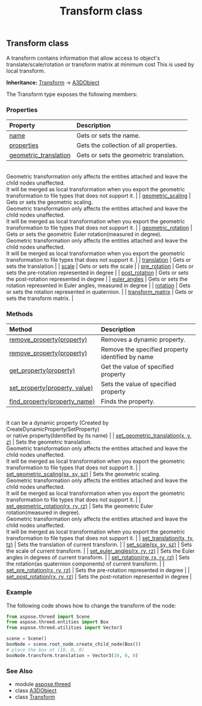 ﻿---
title: Transform class
second_title: Aspose.3D for Python via .NET API References
description: 
type: docs
weight: 210
url: /python-net/aspose.threed/transform/
is_root: false
---

## Transform class

A transform contains information that allow access to object's translate/scale/rotation or transform matrix at minimum cost
This is used by local transform.



**Inheritance:** [Transform](/3d/python-net/aspose.threed/transform) → 
[A3DObject](/3d/python-net/aspose.threed/a3dobject)



The Transform type exposes the following members:

### Properties
| Property | Description |
| :- | :- |
| [name](/3d/python-net/aspose.threed/transform/name) | Gets or sets the name. |
| [properties](/3d/python-net/aspose.threed/transform/properties) | Gets the collection of all properties. |
| [geometric_translation](/3d/python-net/aspose.threed/transform/geometric_translation) | Gets or sets the geometric translation. <br/>Geometric transformation only affects the entities attached and leave the child nodes unaffected.<br/>It will be merged as local transformation when you export the geometric transformation to file types that does not support it. |
| [geometric_scaling](/3d/python-net/aspose.threed/transform/geometric_scaling) | Gets or sets the geometric scaling. <br/>Geometric transformation only affects the entities attached and leave the child nodes unaffected.<br/>It will be merged as local transformation when you export the geometric transformation to file types that does not support it. |
| [geometric_rotation](/3d/python-net/aspose.threed/transform/geometric_rotation) | Gets or sets the geometric Euler rotation(measured in degree). <br/>Geometric transformation only affects the entities attached and leave the child nodes unaffected.<br/>It will be merged as local transformation when you export the geometric transformation to file types that does not support it. |
| [translation](/3d/python-net/aspose.threed/transform/translation) | Gets or sets the translation |
| [scale](/3d/python-net/aspose.threed/transform/scale) | Gets or sets the scale |
| [pre_rotation](/3d/python-net/aspose.threed/transform/pre_rotation) | Gets or sets the pre-rotation represented in degree |
| [post_rotation](/3d/python-net/aspose.threed/transform/post_rotation) | Gets or sets the post-rotation represented in degree |
| [euler_angles](/3d/python-net/aspose.threed/transform/euler_angles) | Gets or sets the rotation represented in Euler angles, measured in degree |
| [rotation](/3d/python-net/aspose.threed/transform/rotation) | Gets or sets the rotation represented in quaternion. |
| [transform_matrix](/3d/python-net/aspose.threed/transform/transform_matrix) | Gets or sets the transform matrix. |


### Methods
| Method | Description |
| :- | :- |
| [remove_property(property)](/3d/python-net/aspose.threed/transform/remove_property/#Property) | Removes a dynamic property. |
| [remove_property(property)](/3d/python-net/aspose.threed/transform/remove_property/#str) | Remove the specified property identified by name |
| [get_property(property)](/3d/python-net/aspose.threed/transform/get_property/#str) | Get the value of specified property |
| [set_property(property, value)](/3d/python-net/aspose.threed/transform/set_property/#str-any) | Sets the value of specified property |
| [find_property(property_name)](/3d/python-net/aspose.threed/transform/find_property/#str) | Finds the property.<br/>It can be a dynamic property (Created by CreateDynamicProperty/SetProperty) <br/>or native property(Identified by its name) |
| [set_geometric_translation(x, y, z)](/3d/python-net/aspose.threed/transform/set_geometric_translation/#float-float-float) | Sets the geometric translation. <br/>Geometric transformation only affects the entities attached and leave the child nodes unaffected.<br/>It will be merged as local transformation when you export the geometric transformation to file types that does not support it. |
| [set_geometric_scaling(sx, sy, sz)](/3d/python-net/aspose.threed/transform/set_geometric_scaling/#float-float-float) | Sets the geometric scaling. <br/>Geometric transformation only affects the entities attached and leave the child nodes unaffected.<br/>It will be merged as local transformation when you export the geometric transformation to file types that does not support it. |
| [set_geometric_rotation(rx, ry, rz)](/3d/python-net/aspose.threed/transform/set_geometric_rotation/#float-float-float) | Sets the geometric Euler rotation(measured in degree). <br/>Geometric transformation only affects the entities attached and leave the child nodes unaffected.<br/>It will be merged as local transformation when you export the geometric transformation to file types that does not support it. |
| [set_translation(tx, ty, tz)](/3d/python-net/aspose.threed/transform/set_translation/#float-float-float) | Sets the translation of current transform. |
| [set_scale(sx, sy, sz)](/3d/python-net/aspose.threed/transform/set_scale/#float-float-float) | Sets the scale of current transform. |
| [set_euler_angles(rx, ry, rz)](/3d/python-net/aspose.threed/transform/set_euler_angles/#float-float-float) | Sets the Euler angles in degrees of current transform. |
| [set_rotation(rw, rx, ry, rz)](/3d/python-net/aspose.threed/transform/set_rotation/#float-float-float-float) | Sets the rotation(as quaternion components) of current transform. |
| [set_pre_rotation(rx, ry, rz)](/3d/python-net/aspose.threed/transform/set_pre_rotation/#float-float-float) | Sets the pre-rotation represented in degree |
| [set_post_rotation(rx, ry, rz)](/3d/python-net/aspose.threed/transform/set_post_rotation/#float-float-float) | Sets the post-rotation represented in degree |



### Example 


The following code shows how to change the transform of the node:

```python
from aspose.threed import Scene
from aspose.threed.entities import Box
from aspose.threed.utilities import Vector3

scene = Scene()
boxNode = scene.root_node.create_child_node(Box())
# place the box at (10, 0, 0)
boxNode.transform.translation = Vector3(10, 0, 0)

```

### See Also
* module [aspose.threed](..)
* class [A3DObject](/3d/python-net/aspose.threed/a3dobject)
* class [Transform](/3d/python-net/aspose.threed/transform)
